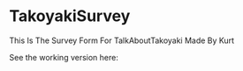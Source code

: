 # TakoyakiSurvey
This Is The Survey Form For TalkAboutTakoyaki Made By Kurt

See the working version here:
